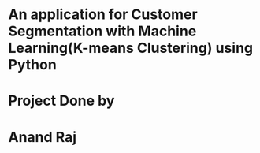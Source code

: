 # An application for Customer Segmentation with Machine Learning(K-means Clustering) using Python
# Project Done by
# Anand Raj  
